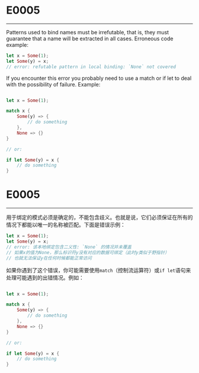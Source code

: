 # E0005

---
Patterns used to bind names must be irrefutable, that is, they must guarantee that a name will be extracted in all cases. Erroneous code example:


```rust
let x = Some(1);
let Some(y) = x;
// error: refutable pattern in local binding: `None` not covered
```

If you encounter this error you probably need to use a match or if let to deal with the possibility of failure. Example:


```rust

let x = Some(1);

match x {
    Some(y) => {
        // do something
    },
    None => {}
}

// or:

if let Some(y) = x {
    // do something
}
```

# E0005

---
用于绑定的模式必须是确定的，不能包含歧义。也就是说，它们必须保证在所有的情况下都能以唯一的名称被匹配。下面是错误示例：

```rust
let x = Some(1);
let Some(y) = x;
// error: 该本地绑定包含二义性: `None` 的情况并未覆盖
// 如果x的值为None，那么标识符y没有对应的数据可绑定（此时y类似于野指针）
// 也就无法保证y在任何时候都能正常访问
```

如果你遇到了这个错误，你可能需要使用`match`（控制流运算符）或`if let`语句来处理可能遇到的出错情况。例如：

```rust

let x = Some(1);

match x {
    Some(y) => {
        // do something
    },
    None => {}
}

// or:

if let Some(y) = x {
    // do something
}
```
